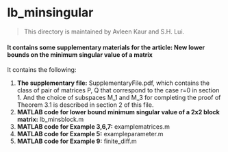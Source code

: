 # lb_minsingular


>This directory is maintained by Avleen Kaur and S.H. Lui. 

#### It contains some supplementary materials for the article: New lower bounds on the minimum singular value of a matrix

It contains the following:
1. **The supplementary file:** SupplementaryFile.pdf, which contains the class of pair of matrices P, Q that correspond to the case r=0 in section 1. And the choice of subspaces M_1 and M_3 for completing the proof of Theorem 3.1 is described in section 2 of this file.
2. **MATLAB code for lower bound minimum singular value of a 2x2 block matrix:** lb_minsblock.m
3. **MATLAB code for Example 3,6,7:** examplematrices.m
4. **MATLAB code for Example 5:** exampleparameter.m
5. **MATLAB code for Example 9:** finite_diff.m
